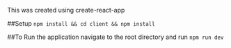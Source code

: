 This was created using create-react-app

##Setup
```npm install && cd client && npm install ```

##To Run the application navigate to the root directory and run 
```npm run dev```
